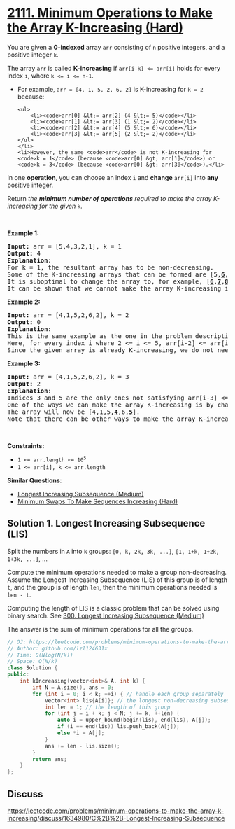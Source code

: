 # [2111. Minimum Operations to Make the Array K-Increasing (Hard)](https://leetcode.com/problems/minimum-operations-to-make-the-array-k-increasing/)

<p>You are given a <strong>0-indexed</strong> array <code>arr</code> consisting of <code>n</code> positive integers, and a positive integer <code>k</code>.</p>

<p>The array <code>arr</code> is called <strong>K-increasing</strong> if <code>arr[i-k] &lt;= arr[i]</code> holds for every index <code>i</code>, where <code>k &lt;= i &lt;= n-1</code>.</p>

<ul>
	<li>For example, <code>arr = [4, 1, 5, 2, 6, 2]</code> is K-increasing for <code>k = 2</code> because:

	<ul>
		<li><code>arr[0] &lt;= arr[2] (4 &lt;= 5)</code></li>
		<li><code>arr[1] &lt;= arr[3] (1 &lt;= 2)</code></li>
		<li><code>arr[2] &lt;= arr[4] (5 &lt;= 6)</code></li>
		<li><code>arr[3] &lt;= arr[5] (2 &lt;= 2)</code></li>
	</ul>
	</li>
	<li>However, the same <code>arr</code> is not K-increasing for <code>k = 1</code> (because <code>arr[0] &gt; arr[1]</code>) or <code>k = 3</code> (because <code>arr[0] &gt; arr[3]</code>).</li>
</ul>

<p>In one <strong>operation</strong>, you can choose an index <code>i</code> and <strong>change</strong> <code>arr[i]</code> into <strong>any</strong> positive integer.</p>

<p>Return <em>the <strong>minimum number of operations</strong> required to make the array K-increasing for the given </em><code>k</code>.</p>

<p>&nbsp;</p>
<p><strong>Example 1:</strong></p>

<pre><strong>Input:</strong> arr = [5,4,3,2,1], k = 1
<strong>Output:</strong> 4
<strong>Explanation:
</strong>For k = 1, the resultant array has to be non-decreasing.
Some of the K-increasing arrays that can be formed are [5,<u><strong>6</strong></u>,<u><strong>7</strong></u>,<u><strong>8</strong></u>,<u><strong>9</strong></u>], [<u><strong>1</strong></u>,<u><strong>1</strong></u>,<u><strong>1</strong></u>,<u><strong>1</strong></u>,1], [<u><strong>2</strong></u>,<u><strong>2</strong></u>,3,<u><strong>4</strong></u>,<u><strong>4</strong></u>]. All of them require 4 operations.
It is suboptimal to change the array to, for example, [<u><strong>6</strong></u>,<u><strong>7</strong></u>,<u><strong>8</strong></u>,<u><strong>9</strong></u>,<u><strong>10</strong></u>] because it would take 5 operations.
It can be shown that we cannot make the array K-increasing in less than 4 operations.
</pre>

<p><strong>Example 2:</strong></p>

<pre><strong>Input:</strong> arr = [4,1,5,2,6,2], k = 2
<strong>Output:</strong> 0
<strong>Explanation:</strong>
This is the same example as the one in the problem description.
Here, for every index i where 2 &lt;= i &lt;= 5, arr[i-2] &lt;=<b> </b>arr[i].
Since the given array is already K-increasing, we do not need to perform any operations.</pre>

<p><strong>Example 3:</strong></p>

<pre><strong>Input:</strong> arr = [4,1,5,2,6,2], k = 3
<strong>Output:</strong> 2
<strong>Explanation:</strong>
Indices 3 and 5 are the only ones not satisfying arr[i-3] &lt;= arr[i] for 3 &lt;= i &lt;= 5.
One of the ways we can make the array K-increasing is by changing arr[3] to 4 and arr[5] to 5.
The array will now be [4,1,5,<u><strong>4</strong></u>,6,<u><strong>5</strong></u>].
Note that there can be other ways to make the array K-increasing, but none of them require less than 2 operations.
</pre>

<p>&nbsp;</p>
<p><strong>Constraints:</strong></p>

<ul>
	<li><code>1 &lt;= arr.length &lt;= 10<sup>5</sup></code></li>
	<li><code>1 &lt;= arr[i], k &lt;= arr.length</code></li>
</ul>


**Similar Questions**:
* [Longest Increasing Subsequence (Medium)](https://leetcode.com/problems/longest-increasing-subsequence/)
* [Minimum Swaps To Make Sequences Increasing (Hard)](https://leetcode.com/problems/minimum-swaps-to-make-sequences-increasing/)

## Solution 1. Longest Increasing Subsequence (LIS)

Split the numbers in `A` into `k` groups: `[0, k, 2k, 3k, ...]`, `[1, 1+k, 1+2k, 1+3k, ...]`, ...

Compute the minimum operations needed to make a group non-decreasing. Assume the Longest Increasing Subsequence (LIS) of this group is of length `t`, and the group is of length `len`, then the minimum operations needed is `len - t`.

Computing the length of LIS is a classic problem that can be solved using binary search. See [300. Longest Increasing Subsequence (Medium)](https://leetcode.com/problems/longest-increasing-subsequence/)

The answer is the sum of minimum operations for all the groups.

```cpp
// OJ: https://leetcode.com/problems/minimum-operations-to-make-the-array-k-increasing/
// Author: github.com/lzl124631x
// Time: O(Nlog(N/k))
// Space: O(N/k)
class Solution {
public:
    int kIncreasing(vector<int>& A, int k) {
        int N = A.size(), ans = 0;
        for (int i = 0; i < k; ++i) { // handle each group separately
            vector<int> lis{A[i]}; // the longest non-decreasing subsequence of this group
            int len = 1; // the length of this group
            for (int j = i + k; j < N; j += k, ++len) {
                auto i = upper_bound(begin(lis), end(lis), A[j]);
                if (i == end(lis)) lis.push_back(A[j]);
                else *i = A[j];
            }
            ans += len - lis.size();
        }
        return ans;
    }
};
```

## Discuss

https://leetcode.com/problems/minimum-operations-to-make-the-array-k-increasing/discuss/1634980/C%2B%2B-Longest-Increasing-Subsequence